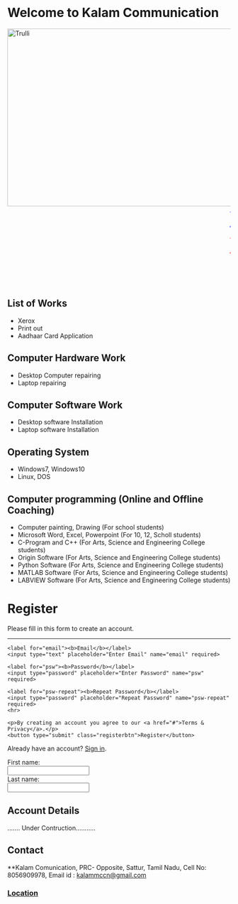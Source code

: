 <html>
<marquee behavior="scroll" direction="left"> <font size="20" color="blue"> 
கலாம்  தொடர்பு மற்றும் வலைப்பின்னல் - Welcome to Kalam Communication </font></marquee>
</html>

# Welcome to Kalam Communication 
<html>
<body>
<img src="im3.png" alt="Trulli" width="800" height="400">
</body>
</html>

<html>
<marquee behavior="scroll" direction="left"> <font size="30" color="blue"> Xerox------Printout-------Computer Software and Hardware-----</font></marquee>
</html>

<html>
<marquee behavior="scroll" direction="left"> <font size="20" color="red"> 	Xerox	A4-Paper-1page-1Rs, A3-Paper-1page-3Rs, Legal-Paper-1page-2Rs
</font></marquee>
</html>
 
<html>
<marquee behavior="scroll" direction="left"> <font size="20" color="green"> 	Printout	A4-Paper-1page-2Rs, A3-Paper-1page-6Rs, Legal-Paper-1page-3Rs
</font></marquee>
</html>

## List of Works
* Xerox  
* Print out
* Aadhaar Card Application

## Computer Hardware Work
* Desktop Computer repairing 
* Laptop repairing 

## Computer Software Work
* Desktop software Installation
* Laptop software Installation

## Operating System
* Windows7, Windows10
* Linux, DOS

## Computer programming (Online and Offline Coaching)
* Computer painting, Drawing (For school students)
* Microsoft Word, Excel, Powerpoint (For 10, 12, Scholl students)
* C-Program and C++ (For Arts, Science and Engineering College students)
* Origin Software (For Arts, Science and Engineering College students)
* Python Software (For Arts, Science and Engineering College students)
* MATLAB Software (For Arts, Science and Engineering College students)
* LABVIEW Software (For Arts, Science and Engineering College students)

<html>
<body>

<form action="action_page.php">
  <div class="container">
    <h1>Register</h1>
    <p>Please fill in this form to create an account.</p>
    <hr>

    <label for="email"><b>Email</b></label>
    <input type="text" placeholder="Enter Email" name="email" required>

    <label for="psw"><b>Password</b></label>
    <input type="password" placeholder="Enter Password" name="psw" required>

    <label for="psw-repeat"><b>Repeat Password</b></label>
    <input type="password" placeholder="Repeat Password" name="psw-repeat" required>
    <hr>

    <p>By creating an account you agree to our <a href="#">Terms & Privacy</a>.</p>
    <button type="submit" class="registerbtn">Register</button>
  </div>

  <div class="container signin">
    <p>Already have an account? <a href="#">Sign in</a>.</p>
  </div>
</form>
</body>
</html>

<html>
<form>
  First name:<br>
  <input type="text" name="firstname"><br>
  Last name:<br>
  <input type="text" name="lastname">
</form>
</html>

## Account Details
....... Under Contruction...........

## Contact
**Kalam Comunication,
PRC- Opposite, Sattur,
Tamil Nadu,
Cell No: 8056909978,
Email id : kalammccn@gmail.com

### [Location](https://www.google.com/maps/place/KALAM+CUMMUNICATION/@9.370225,77.913702,21z/data=!4m5!3m4!1s0x3b06cbc616f6c069:0x6d0e8b20634bf4e3!8m2!3d9.3681108!4d77.9152959)
